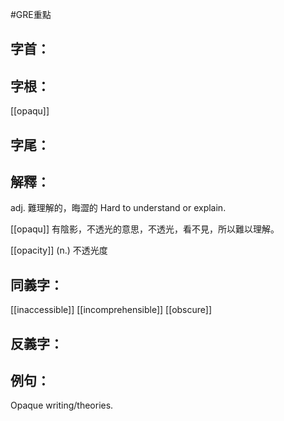 #GRE重點 
## 字首：

## 字根：
[[opaqu]]

## 字尾：


## 解釋：
adj.
難理解的，晦澀的
Hard to understand or explain.

[[opaqu]] 有陰影，不透光的意思，不透光，看不見，所以難以理解。

[[opacity]]
(n.)
不透光度
## 同義字：
[[inaccessible]]
[[incomprehensible]]
[[obscure]]

## 反義字：

## 例句：
Opaque writing/theories.

